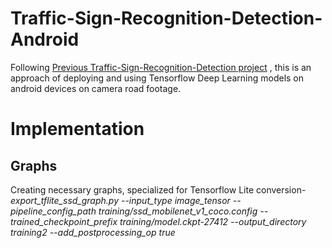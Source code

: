 # Traffic-Sign-Recognition-Detection-Android
Following [Previous Traffic-Sign-Recognition-Detection project](https://github.com/chronis98/Traffic-Sign-Recognition-Detection) , this is an approach of deploying and using Tensorflow Deep Learning models on android devices on camera road footage.
# Implementation
## Graphs
Creating necessary graphs, specialized for Tensorflow Lite conversion-
*export_tflite_ssd_graph.py --input_type image_tensor --pipeline_config_path training/ssd_mobilenet_v1_coco.config --trained_checkpoint_prefix training/model.ckpt-27412 --output_directory training2  --add_postprocessing_op true* 
